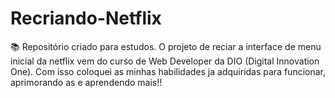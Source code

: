 # Recriando-Netflix
📚 Repositório criado para estudos. 
O projeto de reciar a interface de menu inicial da netflix vem do curso de Web Developer da DIO (Digital Innovation One).
Com isso coloquei as minhas habilidades ja adquiridas para funcionar, aprimorando as e aprendendo mais!!
